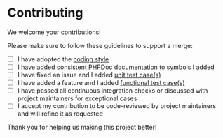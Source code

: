 Contributing
============

We welcome your contributions!

Please make sure to follow these guidelines to support a merge:

* [ ] I have adopted the [coding style][coding-style]
* [ ] I have added consistent [PHPDoc][phpdoc] documentation to symbols I added
* [ ] I have fixed an issue and I added [unit test case(s)][unit-tests]
* [ ] I have added a feature and I added [functional test
  case(s)][functional-tests]
* [ ] I have passed all continuous integration checks or discussed with project
maintainers for exceptional cases
* [ ] I accept my contribution to be code-reviewed by project maintainers and
  will refine it as requested

Thank you for helping us making this project better!

[coding-style]:     https://github.com/krizalys/onedrive-php-sdk/tree/master/doc/CodingStyle.md
[functional-tests]: https://github.com/krizalys/onedrive-php-sdk/tree/master/test/functional
[phpdoc]:           https://www.phpdoc.org/
[unit-tests]:       https://github.com/krizalys/onedrive-php-sdk/tree/master/test/unit
